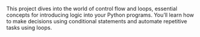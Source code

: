 This project dives into the world of control flow and loops, essential concepts for introducing logic into your Python programs. You’ll learn how to make decisions using conditional statements and automate repetitive tasks using loops.